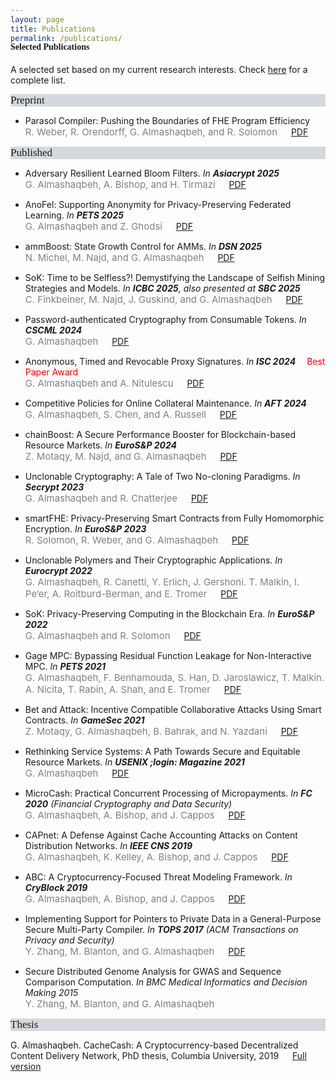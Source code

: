 ```yaml
---
layout: page
title: Publications
permalink: /publications/
---
```


<h4 style="font-family: 'Comic Sans MS'; margin-top: -30px;">Selected Publications</h4>

A selected set based on my current research interests. Check [here](https://scholar.google.com/citations?hl=en&user=QKIkII0AAAAJ&view_op=list_works&sortby=pubdate) for a complete list.<br/>

<div style="font-family: 'Comic Sans MS'; font-size:17px; background-color:rgb(213, 216, 220);margin-bottom:6px;">Preprint</div> 

* Parasol Compiler: Pushing the Boundaries of FHE Program Efficiency<br/>
  <span style="color:grey; font-size:15px;">R. Weber, R. Orendorff, G. Almashaqbeh, and R. Solomon</span> &emsp; [PDF](https://eprint.iacr.org/2025/1144.pdf)<br/>


<div style="font-family: 'Comic Sans MS'; font-size:17px; background-color:rgb(213, 216, 220);margin-bottom:6px;">Published</div> 

* Adversary Resilient Learned Bloom Filters. _In **Asiacrypt 2025**_<br/> <span style="color:grey; font-size:15px;">G. Almashaqbeh, A. Bishop, and H. Tirmazi</span> &emsp; [PDF](https://eprint.iacr.org/2024/754.pdf)<br/>

* AnoFel: Supporting Anonymity for Privacy-Preserving Federated Learning. _In **PETS 2025**_<br/> <span style="color:grey; font-size:15px;">G. Almashaqbeh and Z. Ghodsi</span> &emsp; [PDF](https://petsymposium.org/popets/2025/popets-2025-0051.pdf)<br/>

* ammBoost: State Growth Control for AMMs. _In **DSN 2025**_<br/> <span style="color:grey; font-size:15px;">N. Michel, M. Najd, and G. Almashaqbeh</span> &emsp; [PDF](https://eprint.iacr.org/2024/1021)<br/>

* SoK: Time to be Selfless?! Demystifying the Landscape of Selfish Mining Strategies and Models. _In **ICBC 2025**, also presented at **SBC 2025**_<br/> <span style="color:grey; font-size:15px;">C. Finkbeiner, M. Najd, J. Guskind, and G. Almashaqbeh</span> &emsp; [PDF](https://eprint.iacr.org/2025/43)<br/>

* Password-authenticated Cryptography from Consumable Tokens. _In **CSCML 2024**_<br/> <span style="color:grey; font-size:15px;">G. Almashaqbeh</span> &emsp; [PDF](https://eprint.iacr.org/2024/1283)<br/>

* Anonymous, Timed and Revocable Proxy Signatures. _In **ISC 2024**_ &emsp;<span style="color:red;">Best Paper Award</span><br/> <span style="color:grey; font-size:15px;">G. Almashaqbeh and A. Nitulescu</span>  &emsp; [PDF](https://eprint.iacr.org/2023/833)<br/>

* Competitive Policies for Online Collateral Maintenance. _In **AFT 2024**_<br/> <span style="color:grey; font-size:15px;">G. Almashaqbeh, S. Chen, and A. Russell</span> &emsp; [PDF](https://eprint.iacr.org/2024/1022)<br/>

* chainBoost: A Secure Performance Booster for Blockchain-based Resource Markets. _In **EuroS&P 2024**_<br/> <span style="color:grey; font-size:15px;">Z. Motaqy, M. Najd, and G. Almashaqbeh</span> &emsp; [PDF](https://eprint.iacr.org/2024/1020)<br/>

* Unclonable Cryptography: A Tale of Two No-cloning Paradigms. _In **Secrypt 2023**_<br/> <span style="color:grey; font-size:15px;">G. Almashaqbeh and R. Chatterjee</span> &emsp; [PDF](https://eprint.iacr.org/2023/702)<br/>

* smartFHE: Privacy-Preserving Smart Contracts from Fully Homomorphic Encryption. _In **EuroS&P 2023**_<br/> <span style="color:grey; font-size:15px;">R. Solomon, R. Weber, and G. Almashaqbeh</span> &emsp; [PDF](https://eprint.iacr.org/2021/133)<br/>

* Unclonable Polymers and Their Cryptographic Applications. _In **Eurocrypt 2022**_<br/> <span style="color:grey; font-size:15px;">G. Almashaqbeh, R. Canetti, Y. Erlich, J. Gershoni. T. Malkin, I. Pe’er, A. Roitburd-Berman, and E. Tromer</span> &emsp; [PDF](https://eprint.iacr.org/2022/658)<br/>

* SoK: Privacy-Preserving Computing in the Blockchain Era. _In **EuroS&P 2022**_<br/> <span style="color:grey; font-size:15px;">G. Almashaqbeh and R. Solomon</span> &emsp; [PDF](https://eprint.iacr.org/2021/727.pdf)<br/>

* Gage MPC: Bypassing Residual Function Leakage for Non-Interactive MPC. _In **PETS 2021**_<br/> <span style="color:grey; font-size:15px;">G. Almashaqbeh, F. Benhamouda, S. Han, D. Jaroslawicz, T. Malkin. A. Nicita, T. Rabin, A. Shah, and E. Tromer</span> &emsp; [PDF](https://eprint.iacr.org/2021/256)<br/>

* Bet and Attack: Incentive Compatible Collaborative Attacks Using Smart Contracts. _In **GameSec 2021**_<br/> <span style="color:grey; font-size:15px;">Z. Motaqy, G. Almashaqbeh, B. Bahrak, and N. Yazdani</span> &emsp; [PDF](https://arxiv.org/pdf/2010.12280.pdf)<br/>

* Rethinking Service Systems: A Path Towards Secure and Equitable Resource Markets. _In **USENIX ;login: Magazine 2021**_<br/> <span style="color:grey; font-size:15px;">G. Almashaqbeh</span> &emsp; [PDF](./preprint/almashaqbeh-login-21.pdf)<br/>

* MicroCash: Practical Concurrent Processing of Micropayments. _In **FC 2020** (Financial Cryptography and Data Security)_<br/> <span style="color:grey; font-size:15px;">G. Almashaqbeh, A. Bishop, and J. Cappos</span> &emsp; [PDF](https://arxiv.org/abs/1911.08520)<br/>
  
* CAPnet: A Defense Against Cache Accounting Attacks on Content Distribution Networks. _In **IEEE CNS 2019**_<br/> <span style="color:grey; font-size:15px;">G. Almashaqbeh, K. Kelley, A. Bishop, and J. Cappos</span> &emsp; [PDF](https://arxiv.org/abs/1906.10272)<br/>

* ABC: A Cryptocurrency-Focused Threat Modeling Framework. _In **CryBlock 2019**_<br/> <span style="color:grey; font-size:15px;">G. Almashaqbeh, A. Bishop, and J. Cappos</span> &emsp; [PDF](https://arxiv.org/abs/1903.03422)<br/>

* Implementing Support for Pointers to Private Data in a General-Purpose Secure Multi-Party Compiler. _In **TOPS 2017** (ACM Transactions on Privacy and Security)_<br/> <span style="color:grey; font-size:15px;">Y. Zhang, M. Blanton, and G. Almashaqbeh</span> &emsp; [PDF](https://arxiv.org/abs/1509.01763)<br/>

* Secure Distributed Genome Analysis for GWAS and Sequence Comparison Computation. _In BMC Medical Informatics and Decision Making 2015_<br/> <span style="color:grey; font-size:15px;">Y. Zhang, M. Blanton, and G. Almashaqbeh</span> 


<div style="font-family: 'Comic Sans MS'; font-size:17px; background-color:rgb(213, 216, 220);margin-bottom:6px;">Thesis</div> 

G. Almashaqbeh. CacheCash: A Cryptocurrency-based Decentralized Content Delivery Network, PhD thesis, Columbia University, 2019 &emsp; [Full version](https://academiccommons.columbia.edu/doi/10.7916/d8-kmv2-7n57)


